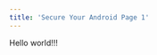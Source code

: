 ```yaml
---
title: 'Secure Your Android Page 1'
---
```


<div class="" markdown="1" style="background-image: url('/user/pages/12.secure-your-android-page-1/secureyourandroid.png') norepeat center center; background-size: contain;" >

Hello world!!!

</div>